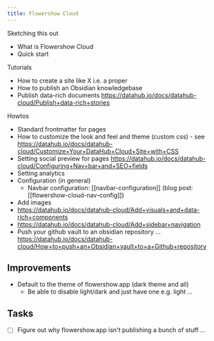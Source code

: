 ```yaml
---
title: Flowershow Cloud
---
```


Sketching this out

- What is Flowershow Cloud
- Quick start

Tutorials

- How to create a site like X i.e. a proper
- How to publish an Obsidian knowledgebase
- Publish data-rich documents https://datahub.io/docs/datahub-cloud/Publish+data-rich+stories

Howtos

- Standard frontmatter for pages
- How to customize the look and feel and theme (custom css) - see https://datahub.io/docs/datahub-cloud/Customize+Your+DataHub+Cloud+Site+with+CSS
- Setting social preview for pages https://datahub.io/docs/datahub-cloud/Configuring+Nav+bar+and+SEO+fields
- Setting analytics
- Configuration (in general)
  - Navbar configuration: [[navbar-configuration]] (blog post: [[flowershow-cloud-nav-config]])
- Add images 
- https://datahub.io/docs/datahub-cloud/Add+visuals+and+data-rich+components
- https://datahub.io/docs/datahub-cloud/Add+sidebar+navigation
- Push your github vault to an obsidian repository ... https://datahub.io/docs/datahub-cloud/How+to+push+an+Obsidian+vault+to+a+Github+repository

## Improvements

- Default to the theme of flowershow.app (dark theme and all)
  - Be able to disable light/dark and just have one e.g. light ...

## Tasks

- [ ] Figure out why flowershow.app isn't publishing a bunch of stuff ...